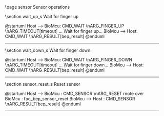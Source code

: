 \page sensor Sensor operations

\section wait_up_s Wait for finger up

@startuml
Host    --> BioMcu:     CMD_WAIT \nARG_FINGER_UP \nARG_TIMEOUT[timeout]
... Wait for finger up...
BioMcu  --> Host:       CMD_WAIT \nARG_RESULT[bep_result]
@enduml
***

\section wait_down_s Wait for finger down

@startuml
Host    --> BioMcu:     CMD_WAIT \nARG_FINGER_DOWN \nARG_TIMEOUT[timeout]
... Wait for finger down...
BioMcu  --> Host:       CMD_WAIT \nARG_RESULT[bep_result]
@enduml
***

\section sensor_reset_s Reset sensor

@startuml
Host    -->  BioMcu :   CMD_SENSOR \nARG_RESET
rnote   over BioMcu :   fpc_bep_sensor_reset
BioMcu  -->  Host   :   CMD_SENSOR \nARG_RESULT[bep_result]
@enduml
***
